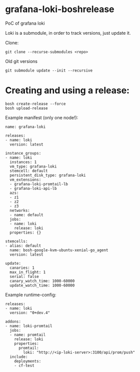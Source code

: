 # grafana-loki-boshrelease

PoC of grafana loki

Loki is a submodule, in order to track versions, just update it.

Clone:

```
git clone --recurse-submodules <repo>
```


Old git versions
```
git submodule update --init --recursive
```


# Creating and using a release:

```
bosh create-release --force
bosh upload-release
```


Example manifest (only one node!):

```
name: grafana-loki

releases:
- name: loki
  version: latest

instance_groups:
- name: loki
  instances: 1
  vm_type: grafana-loki
  stemcell: default
  persistent_disk_type: grafana-loki
  vm_extensions:
  - grafana-loki-promtail-lb
  - grafana-loki-api-lb
  azs:
  - z1
  - z2
  - z3
  networks:
  - name: default
  jobs:
  - name: loki
    release: loki
  properties: {}

stemcells:
- alias: default
  name: bosh-google-kvm-ubuntu-xenial-go_agent
  version: latest

update:
  canaries: 1
  max_in_flight: 1
  serial: false
  canary_watch_time: 1000-60000
  update_watch_time: 1000-60000
```

Example runtime-config:
```
releases:
- name: loki
  version: "0+dev.4"

addons:
- name: loki-promtail
  jobs:
  - name: promtail
    release: loki
    properties:
      promtail:
        loki: "http://<ip-loki-server>:3100/api/prom/push"
  include:
    deployments:
    - cf-test
```
